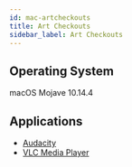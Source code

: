 ```yaml
---
id: mac-artcheckouts
title: Art Checkouts
sidebar_label: Art Checkouts
---
```


## Operating System
macOS Mojave 10.14.4

## Applications
* [Audacity](software-mac-audacity.md)
* [VLC Media Player](software-mac-vlc.md)
